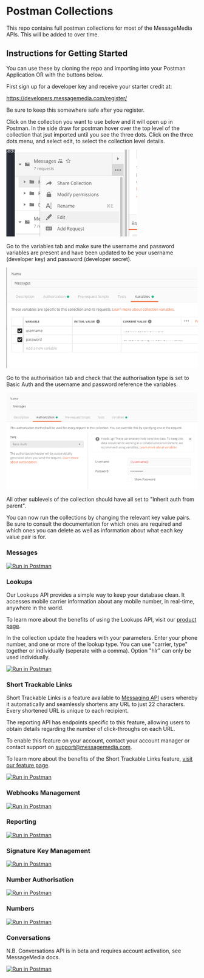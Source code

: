 
# Postman Collections

This repo contains full postman collections for most of the MessageMedia APIs. This will be added to over time.

## Instructions for Getting Started

You can use these by cloning the repo and importing into your Postman Application OR with the buttons below.

First sign up for a developer key and receive your starter credit at:

https://developers.messagemedia.com/register/

Be sure to keep this somewhere safe after you register. 

Click on the collection you want to use below and it will open up in Postman. In the side draw for postman hover over the top level of the collection that jsut imported until you see the three dots. Click on the three dots menu, and select edit, to select the collection level details.  

![step1](/img/topleveledit1.png)

Go to the variables tab and make sure the username and password variables are present and have been updated to be your username (developer key) and password (developer secret). 

![step2](/img/usernamepasswordedit.png)

Go to the authorisation tab and check that the authorisation type is set to Basic Auth and the username and password reference the variables. 

![step3](/img/authorisationedit.png)

All other sublevels of the collection should have all set to "Inherit auth from parent".

You can now run the collections by changing the relevant key value pairs. Be sure to consult the documentation for which ones are required and which ones you can delete as well as information about what each key value pair is for. 

### Messages

[![Run in Postman](https://run.pstmn.io/button.svg)](https://app.getpostman.com/run-collection/11b2a979fa10c6564f77)

### Lookups

Our Lookups API provides a simple way to keep your database clean. It accesses mobile carrier information about any mobile number, in real-time, anywhere in the world.

To learn more about the benefits of using the Lookups API, visit our [product page](https://www.messagemedia.com/au/feature/lookups/).

In the collection update the headers with your parameters. Enter your phone number, and one or more of the lookup type. You can use "carrier, type" together or individually (seperate with a comma). Option "hlr" can only be used individually.

[![Run in Postman](https://run.pstmn.io/button.svg)](https://app.getpostman.com/run-collection/7dbb0007cff1630317b5)

### Short Trackable Links

Short Trackable Links is a feature available to [Messaging API](https://developers.messagemedia.com/code/messages-api-documentation/) users whereby it automatically and seamlessly shortens any URL to just 22 characters. Every shortened URL is unique to each recipient.

The reporting API has endpoints specific to 
this feature, allowing users to obtain details regarding 
the number of click-throughs on each URL.

To enable this feature on your account, contact your account manager or contact support on [support@messagemedia.com](support@messagemedia.com).

To learn more about the benefits of the Short Trackable Links feature, [visit our feature page](https://messagemedia.com/au/feature/short-urls/).

[![Run in Postman](https://run.pstmn.io/button.svg)](https://app.getpostman.com/run-collection/6183fd2040995b67332b)

### Webhooks Management

[![Run in Postman](https://run.pstmn.io/button.svg)](https://app.getpostman.com/run-collection/4484dfbb1fef44e53094)

### Reporting

[![Run in Postman](https://run.pstmn.io/button.svg)](https://app.getpostman.com/run-collection/4328b75d99c64a439e39)

### Signature Key Management

[![Run in Postman](https://run.pstmn.io/button.svg)](https://app.getpostman.com/run-collection/e301a1cb751032a3d32f)

### Number Authorisation

[![Run in Postman](https://run.pstmn.io/button.svg)](https://app.getpostman.com/run-collection/0cb82955424cc2d15b48)

### Numbers 

[![Run in Postman](https://run.pstmn.io/button.svg)](https://app.getpostman.com/run-collection/b7c172bf5249e7130f7f)

### Conversations

N.B. Conversations API is in beta and requires account activation, see MessageMedia docs.

[![Run in Postman](https://run.pstmn.io/button.svg)](https://app.getpostman.com/run-collection/9c0f67ae55f173310d33)
